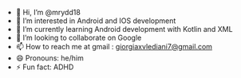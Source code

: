 - 👋 Hi, I’m @mrydd18
- 👀 I’m interested in Android and IOS development
- 🌱 I’m currently learning Android development with Kotlin and XML
- 💞️ I’m looking to collaborate on Google
- 📫 How to reach me at gmail : giorgiaxvlediani7@gmail.com
- 😄 Pronouns: he/him
- ⚡ Fun fact: ADHD

<!---
mrydd18/mrydd18 is a ✨ special ✨ repository because its `README.md` (this file) appears on your GitHub profile.
You can click the Preview link to take a look at your changes.
--->
